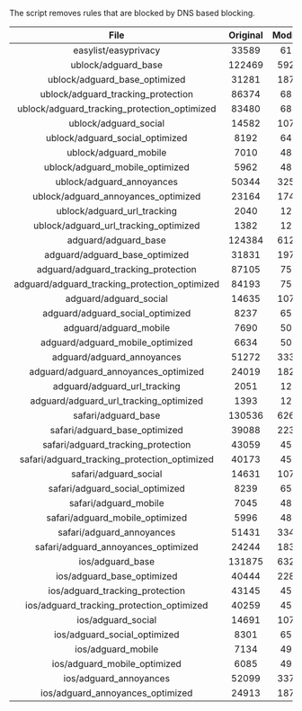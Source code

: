 The script removes rules that are blocked by DNS based blocking.


| File | Original | Modified |
|:----:|:-----:|:-----:|
| easylist/easyprivacy | 33589 | 6177 |
| ublock/adguard_base | 122469 | 59234 |
| ublock/adguard_base_optimized | 31281 | 18755 |
| ublock/adguard_tracking_protection | 86374 | 6874 |
| ublock/adguard_tracking_protection_optimized | 83480 | 6874 |
| ublock/adguard_social | 14582 | 10705 |
| ublock/adguard_social_optimized | 8192 | 6470 |
| ublock/adguard_mobile | 7010 | 4830 |
| ublock/adguard_mobile_optimized | 5962 | 4830 |
| ublock/adguard_annoyances | 50344 | 32568 |
| ublock/adguard_annoyances_optimized | 23164 | 17473 |
| ublock/adguard_url_tracking | 2040 | 1210 |
| ublock/adguard_url_tracking_optimized | 1382 | 1210 |
| adguard/adguard_base | 124384 | 61245 |
| adguard/adguard_base_optimized | 31831 | 19758 |
| adguard/adguard_tracking_protection | 87105 | 7551 |
| adguard/adguard_tracking_protection_optimized | 84193 | 7551 |
| adguard/adguard_social | 14635 | 10760 |
| adguard/adguard_social_optimized | 8237 | 6521 |
| adguard/adguard_mobile | 7690 | 5015 |
| adguard/adguard_mobile_optimized | 6634 | 5015 |
| adguard/adguard_annoyances | 51272 | 33342 |
| adguard/adguard_annoyances_optimized | 24019 | 18234 |
| adguard/adguard_url_tracking | 2051 | 1220 |
| adguard/adguard_url_tracking_optimized | 1393 | 1220 |
| safari/adguard_base | 130536 | 62693 |
| safari/adguard_base_optimized | 39088 | 22333 |
| safari/adguard_tracking_protection | 43059 | 4578 |
| safari/adguard_tracking_protection_optimized | 40173 | 4578 |
| safari/adguard_social | 14631 | 10751 |
| safari/adguard_social_optimized | 8239 | 6515 |
| safari/adguard_mobile | 7045 | 4875 |
| safari/adguard_mobile_optimized | 5996 | 4875 |
| safari/adguard_annoyances | 51431 | 33419 |
| safari/adguard_annoyances_optimized | 24244 | 18328 |
| ios/adguard_base | 131875 | 63210 |
| ios/adguard_base_optimized | 40444 | 22858 |
| ios/adguard_tracking_protection | 43145 | 4586 |
| ios/adguard_tracking_protection_optimized | 40259 | 4586 |
| ios/adguard_social | 14691 | 10774 |
| ios/adguard_social_optimized | 8301 | 6539 |
| ios/adguard_mobile | 7134 | 4914 |
| ios/adguard_mobile_optimized | 6085 | 4914 |
| ios/adguard_annoyances | 52099 | 33797 |
| ios/adguard_annoyances_optimized | 24913 | 18708 |